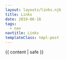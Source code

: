 ```yaml
---
layout: layouts/links.njk
title: Links
date: 2019-06-16
tags:
  - nav
navtitle: Links
templateClass: tmpl-post
---
```


{{ content | safe }}
